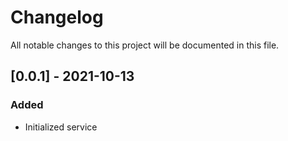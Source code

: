 # Changelog
All notable changes to this project will be documented in this file.

## [0.0.1] - 2021-10-13
### Added
- Initialized service
